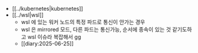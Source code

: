 - [[../kubernetes|kubernetes]]
- [[../wsl|wsl]]
  - wsl 에 있는 워커 노드의 특정 파드로 통신이 안가는 경우
  - wsl 은 mirrored 모드, 다른 파드는 통신가능, 순서에 종속이 있는 것 같기도하고 wsl 이슈라 복잡해서 gg
  - [[diary:2025-06-25]]
